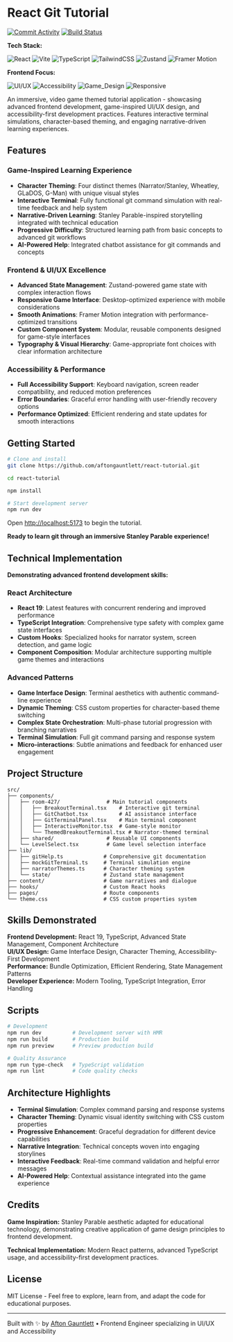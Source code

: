 # React Git Tutorial

[![Commit Activity](https://img.shields.io/github/commit-activity/m/aftongauntlett/react-tutorial)](https://github.com/aftongauntlett/react-tutorial/commits)
[![Build Status](https://img.shields.io/badge/build-passing-brightgreen)](https://github.com/aftongauntlett/react-tutorial)

**Tech Stack:**

![React](https://img.shields.io/badge/React_19-61DAFB?style=flat&logo=react&logoColor=black)
![Vite](https://img.shields.io/badge/Vite_6-646CFF?style=flat&logo=vite&logoColor=white)
![TypeScript](https://img.shields.io/badge/TypeScript_5.8-3178C6?style=flat&logo=typescript&logoColor=white)
![TailwindCSS](https://img.shields.io/badge/Tailwind_3.4-38B2AC?style=flat&logo=tailwind-css&logoColor=white)
![Zustand](https://img.shields.io/badge/Zustand-2D3748?style=flat&logo=zustand&logoColor=white)
![Framer Motion](https://img.shields.io/badge/Framer_Motion-0055FF?style=flat&logo=framer&logoColor=white)

**Frontend Focus:**

![UI/UX](https://img.shields.io/badge/UI/UX_Design-FF6B6B?style=flat&logo=figma&logoColor=white)
![Accessibility](https://img.shields.io/badge/Accessibility-A11Y-4ECDC4?style=flat&logo=webaim&logoColor=white)
![Game_Design](https://img.shields.io/badge/Game_Interface-FFE66D?style=flat&logo=unity&logoColor=black)
![Responsive](https://img.shields.io/badge/Responsive_Design-06D6A0?style=flat&logo=css3&logoColor=white)

An immersive, video game themed tutorial application - showcasing advanced frontend development, game-inspired UI/UX design, and accessibility-first development practices. Features interactive terminal simulations, character-based theming, and engaging narrative-driven learning experiences.

## Features

### **Game-Inspired Learning Experience**

- **Character Theming**: Four distinct themes (Narrator/Stanley, Wheatley, GLaDOS, G-Man) with unique visual styles
- **Interactive Terminal**: Fully functional git command simulation with real-time feedback and help system
- **Narrative-Driven Learning**: Stanley Parable-inspired storytelling integrated with technical education
- **Progressive Difficulty**: Structured learning path from basic concepts to advanced git workflows
- **AI-Powered Help**: Integrated chatbot assistance for git commands and concepts

### **Frontend & UI/UX Excellence**

- **Advanced State Management**: Zustand-powered game state with complex interaction flows
- **Responsive Game Interface**: Desktop-optimized experience with mobile considerations
- **Smooth Animations**: Framer Motion integration with performance-optimized transitions
- **Custom Component System**: Modular, reusable components designed for game-style interfaces
- **Typography & Visual Hierarchy**: Game-appropriate font choices with clear information architecture

### **Accessibility & Performance**

- **Full Accessibility Support**: Keyboard navigation, screen reader compatibility, and reduced motion preferences
- **Error Boundaries**: Graceful error handling with user-friendly recovery options
- **Performance Optimized**: Efficient rendering and state updates for smooth interactions

## Getting Started

```bash
# Clone and install
git clone https://github.com/aftongauntlett/react-tutorial.git

cd react-tutorial

npm install

# Start development server
npm run dev
```

Open [http://localhost:5173](http://localhost:5173) to begin the tutorial.

**Ready to learn git through an immersive Stanley Parable experience!**

## Technical Implementation

**Demonstrating advanced frontend development skills:**

### **React Architecture**

- **React 19**: Latest features with concurrent rendering and improved performance
- **TypeScript Integration**: Comprehensive type safety with complex game state interfaces
- **Custom Hooks**: Specialized hooks for narrator system, screen detection, and game logic
- **Component Composition**: Modular architecture supporting multiple game themes and interactions

### **Advanced Patterns**

- **Game Interface Design**: Terminal aesthetics with authentic command-line experience
- **Dynamic Theming**: CSS custom properties for character-based theme switching
- **Complex State Orchestration**: Multi-phase tutorial progression with branching narratives
- **Terminal Simulation**: Full git command parsing and response system
- **Micro-interactions**: Subtle animations and feedback for enhanced user engagement

## Project Structure

```
src/
├── components/
│   ├── room-427/               # Main tutorial components
│   │   ├── BreakoutTerminal.tsx    # Interactive git terminal
│   │   ├── GitChatbot.tsx          # AI assistance interface
│   │   ├── GitTerminalPanel.tsx    # Main terminal component
│   │   ├── InteractiveMonitor.tsx  # Game-style monitor
│   │   └── ThemedBreakoutTerminal.tsx # Narrator-themed terminal
│   ├── shared/                 # Reusable UI components
│   └── LevelSelect.tsx         # Game level selection interface
├── lib/
│   ├── gitHelp.ts             # Comprehensive git documentation
│   ├── mockGitTerminal.ts     # Terminal simulation engine
│   ├── narratorThemes.ts      # Character theming system
│   └── state/                 # Zustand state management
├── content/                   # Game narratives and dialogue
├── hooks/                     # Custom React hooks
├── pages/                     # Route components
└── theme.css                  # CSS custom properties system
```

## Skills Demonstrated

**Frontend Development:** React 19, TypeScript, Advanced State Management, Component Architecture  
**UI/UX Design:** Game Interface Design, Character Theming, Accessibility-First Development  
**Performance:** Bundle Optimization, Efficient Rendering, State Management Patterns  
**Developer Experience:** Modern Tooling, TypeScript Integration, Error Handling

## Scripts

```bash
# Development
npm run dev          # Development server with HMR
npm run build        # Production build
npm run preview      # Preview production build

# Quality Assurance
npm run type-check   # TypeScript validation
npm run lint         # Code quality checks
```

## Architecture Highlights

- **Terminal Simulation**: Complex command parsing and response systems
- **Character Theming**: Dynamic visual identity switching with CSS custom properties
- **Progressive Enhancement**: Graceful degradation for different device capabilities
- **Narrative Integration**: Technical concepts woven into engaging storylines
- **Interactive Feedback**: Real-time command validation and helpful error messages
- **AI-Powered Help**: Contextual assistance integrated into the game experience

## Credits

**Game Inspiration:** Stanley Parable aesthetic adapted for educational technology, demonstrating creative application of game design principles to frontend development.

**Technical Implementation:** Modern React patterns, advanced TypeScript usage, and accessibility-first development practices.

## License

MIT License - Feel free to explore, learn from, and adapt the code for educational purposes.

---

Built with ✨ by [Afton Gauntlett](https://github.com/aftongauntlett) • Frontend Engineer specializing in UI/UX and Accessibility
